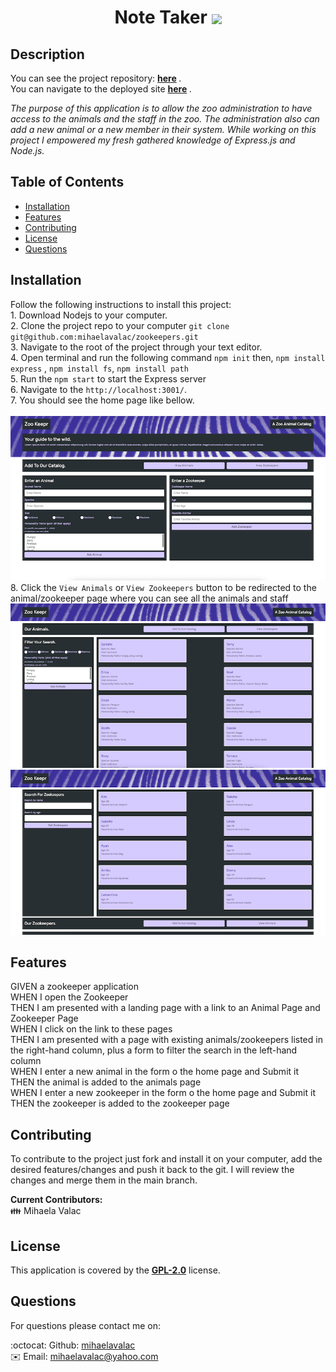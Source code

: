 
  <h1 align="center"> Note Taker <img align="center" src="https://img.shields.io/badge/license-GPL 2.0-red"> </h1>

## Description

   You can see the project repository: <b> [here](https://github.com/mihaelavalac/zookeepers) </b>.<br>
   You can navigate to the deployed site <b> [here](https://zookeepermv.herokuapp.com/) </b>.

  <p><i>The purpose of this application is to allow the zoo administration to have access to the animals and the staff in the zoo. The administration also can add a new animal or a new member in their system. While working on this project I empowered my fresh gathered knowledge of Express.js and  Node.js.</i><p>

## Table of Contents

- [Installation](#installation)
- [Features](#features)
- [Contributing](#contributing)
- [License](#license)
- [Questions](#questions)

## Installation

Follow the following instructions to install this project: <br> 1. Download Nodejs to your computer. <br> 2. Clone the project repo to your computer `git clone git@github.com:mihaelavalac/zookeepers.git` <br> 3. Navigate to the root of the project through your text editor. <br> 4. Open terminal and run the following command `npm init` then, `npm install express` , `npm install fs`, `npm install path` <br> 5. Run the `npm start` to start the Express server <br> 6. Navigate to the `http://localhost:3001/`. <br> 7. You should see the home page like bellow. <br><br> ![image](./public/img/img1.png)<br> 8. Click the `View Animals` or `View Zookeepers` button to be redirected to the animal/zookeeper page where you can see all the animals and staff <br> ![image](./public/img/img2.png) <br> ![image](./public/img/img3.png)

## Features
GIVEN a zookeeper application <br>
WHEN I open the Zookeeper  <br>
THEN I am presented with a landing page with a link to an Animal Page and Zookeeper Page  <br>
WHEN I click on the link to these pages  <br>
THEN I am presented with a page with existing animals/zookeepers listed in the right-hand column, plus a form to filter the search in the left-hand column  <br>
WHEN I enter a new animal in the form o the home page  and Submit it  <br>
THEN the animal is added to the animals page  <br>
WHEN I enter a new zookeeper in the form o the home page  and Submit it  <br>
THEN the zookeeper is added to the zookeeper page
## Contributing

To contribute to the project just fork and install it on your computer, add the desired features/changes and push it back to the git. I will review the changes and merge them in the main branch. <br>

<b>Current Contributors:</b> <br>
👪 Mihaela Valac

## License

This application is covered by the <b>[GPL-2.0](https://opensource.org/licenses/GPL-2.0)</b> license.

## Questions

For questions please contact me on: <br/>

:octocat: Github: [mihaelavalac](https://github.com/mihaelavalac) <br>
✉️ Email: mihaelavalac@yahoo.com<br/>

